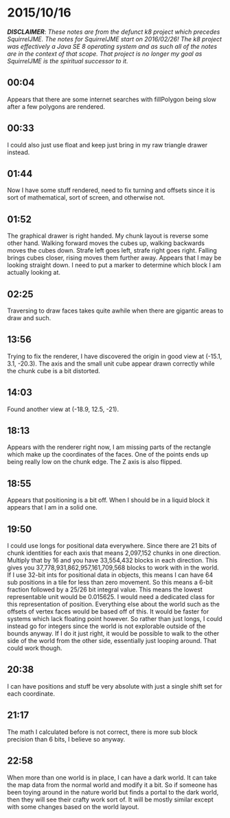 # 2015/10/16

***DISCLAIMER***: _These notes are from the defunct k8 project which_
_precedes SquirrelJME. The notes for SquirrelJME start on 2016/02/26!_
_The k8 project was effectively a Java SE 8 operating system and as such_
_all of the notes are in the context of that scope. That project is no_
_longer my goal as SquirrelJME is the spiritual successor to it._

## 00:04

Appears that there are some internet searches with fillPolygon being slow
after a few polygons are rendered.

## 00:33

I could also just use float and keep just bring in my raw triangle drawer
instead.

## 01:44

Now I have some stuff rendered, need to fix turning and offsets since it is
sort of mathematical, sort of screen, and otherwise not.

## 01:52

The graphical drawer is right handed. My chunk layout is reverse some other
hand. Walking forward moves the cubes up, walking backwards moves the cubes
down. Strafe left goes left, strafe right goes right. Falling brings cubes
closer, rising moves them further away. Appears that I may be looking straight
down. I need to put a marker to determine which block I am actually looking
at.

## 02:25

Traversing to draw faces takes quite awhile when there are gigantic areas to
draw and such.

## 13:56

Trying to fix the renderer, I have discovered the origin in good view at
(-15.1, 3.1, -20.3). The axis and the small unit cube appear drawn correctly
while the chunk cube is a bit distorted.

## 14:03

Found another view at (-18.9, 12.5, -21).

## 18:13

Appears with the renderer right now, I am missing parts of the rectangle which
make up the coordinates of the faces. One of the points ends up being really
low on the chunk edge. The Z axis is also flipped.

## 18:55

Appears that positioning is a bit off. When I should be in a liquid block it
appears that I am in a solid one.

## 19:50

I could use longs for positional data everywhere. Since there are 21 bits of
chunk identities for each axis that means 2,097,152 chunks in one direction.
Multiply that by 16 and you have 33,554,432 blocks in each direction. This
gives you 37,778,931,862,957,161,709,568 blocks to work with in the world. If
I use 32-bit ints for positional data in objects, this means I can have 64 sub
positions in a tile for less than zero movement. So this means a 6-bit
fraction followed by a 25/26 bit integral value. This means the lowest
representable unit would be 0.015625. I would need a dedicated class for this
representation of position. Everything else about the world such as the
offsets of vertex faces would be based off of this. It would be faster for
systems which lack floating point however. So rather than just longs, I could
instead go for integers since the world is not explorable outside of the
bounds anyway. If I do it just right, it would be possible to walk to the
other side of the world from the other side, essentially just looping around.
That could work though.

## 20:38

I can have positions and stuff be very absolute with just a single shift set
for each coordinate.

## 21:17

The math I calculated before is not correct, there is more sub block precision
than 6 bits, I believe so anyway.

## 22:58

When more than one world is in place, I can have a dark world. It can take the
map data from the normal world and modify it a bit. So if someone has been
toying around in the nature world but finds a portal to the dark world, then
they will see their crafty work sort of. It will be mostly similar except with
some changes based on the world layout.

